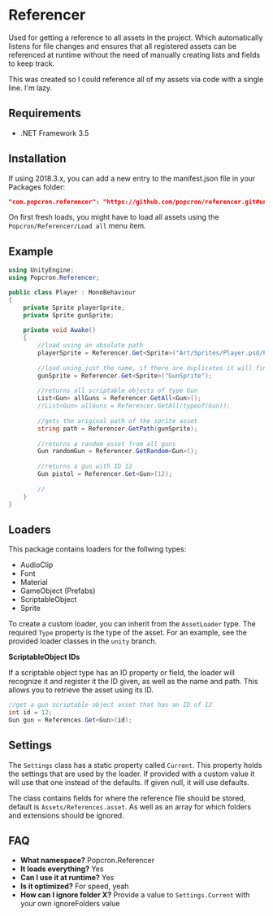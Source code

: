 # Referencer
Used for getting a reference to all assets in the project. Which automatically listens for file changes and ensures that all registered assets can be referenced at runtime without the need of manually creating lists and fields to keep track.

This was created so I could reference all of my assets via code with a single line. I'm lazy.

## Requirements
- .NET Framework 3.5

## Installation
If using 2018.3.x, you can add a new entry to the manifest.json file in your Packages folder:
```json
"com.popcron.referencer": "https://github.com/popcron/referencer.git#unity"
```

On first fresh loads, you might have to load all assets using the `Popcron/Referencer/Load all` menu item.

## Example
```cs
using UnityEngine;
using Popcron.Referencer;

public class Player : MonoBehaviour
{
    private Sprite playerSprite;
    private Sprite gunSprite;
    
    private void Awake()
    {
        //load using an absolute path
        playerSprite = Referencer.Get<Sprite>("Art/Sprites/Player.psd/Player_0");
        
        //load using just the name, if there are duplicates it will find the first one
        gunSprite = Referencer.Get<Sprite>("GunSprite");
        
        //returns all scriptable objects of type Gun
        List<Gun> allGuns = Referencer.GetAll<Gun>();
        //List<Gun> allGuns = Referencer.GetAll(typeof(Gun));
        
        //gets the original path of the sprite asset
        string path = Referencer.GetPath(gunSprite);
        
        //returns a random asset from all guns
        Gun randomGun = Referencer.GetRandom<Gun>();
        
        //returns a gun with ID 12
        Gun pistol = Referencer.Get<Gun>(12);
        
        //
    }
}
```

## Loaders
This package contains loaders for the follwing types:
- AudioClip
- Font
- Material
- GameObject (Prefabs)
- ScriptableObject
- Sprite

To create a custom loader, you can inherit from the `AssetLoader` type. The required `Type` property is the type of the asset. For an example, see the provided loader classes in the `unity` branch.

**ScriptableObject IDs**

If a scriptable object type has an ID property or field, the loader will recognize it and register it the ID given, as well as the name and path. This allows you to retrieve the asset using its ID.

```cs
//get a gun scriptable object asset that has an ID of 12
int id = 12;
Gun gun = References.Get<Gun>(id);
```

## Settings
The `Settings` class has a static property called `Current`. This property holds the settings that are used by the loader. If provided with a custom value it will use that one instead of the defaults. If given null, it will use defaults.

The class contains fields for where the reference file should be stored, default is `Assets/References.asset`. As well as an array for which folders and extensions should be ignored.

## FAQ
- **What namespace?** Popcron.Referencer
- **It loads everything?** Yes
- **Can I use it at runtime?** Yes
- **Is it optimized?** For speed, yeah
- **How can I ignore folder X?** Provide a value to `Settings.Current` with your own ignoreFolders value
